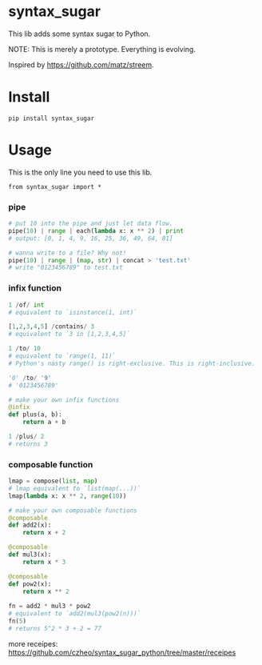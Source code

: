 # syntax_sugar

This lib adds some syntax sugar to Python.

NOTE: This is merely a prototype. Everything is evolving.

Inspired by https://github.com/matz/streem. 

# Install
```
pip install syntax_sugar
```

# Usage
This is the only line you need to use this lib.
```
from syntax_sugar import *
```

### pipe
``` python
# put 10 into the pipe and just let data flow.
pipe(10) | range | each(lambda x: x ** 2) | print
# output: [0, 1, 4, 9, 16, 25, 36, 49, 64, 81]

# wanna write to a file? Why not!
pipe(10) | range | (map, str) | concat > 'test.txt'
# write "0123456789" to test.txt
```

### infix function
``` python
1 /of/ int
# equivalent to `isinstance(1, int)`

[1,2,3,4,5] /contains/ 3
# equivalent to `3 in [1,2,3,4,5]`

1 /to/ 10
# equivalent to `range(1, 11)`
# Python's nasty range() is right-exclusive. This is right-inclusive.

'0' /to/ '9'
# '0123456789'

# make your own infix functions
@infix
def plus(a, b):
    return a + b

1 /plus/ 2
# returns 3
```

### composable function
``` python
lmap = compose(list, map)
# lmap equivalent to `list(map(...))`
lmap(lambda x: x ** 2, range(10))

# make your own composable functions
@composable
def add2(x):
    return x + 2

@composable
def mul3(x):
    return x * 3

@composable
def pow2(x):
    return x ** 2
    
fn = add2 * mul3 * pow2
# equivalent to `add2(mul3(pow2(n)))`
fn(5)
# returns 5^2 * 3 + 2 = 77
```

more receipes: https://github.com/czheo/syntax_sugar_python/tree/master/receipes
